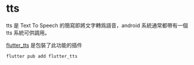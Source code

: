 # tts

tts 是 Text To Speech 的簡寫即將文字轉爲語音，android 系統通常都帶有一個 tts 系統可供調用。

[flutter_tts](https://pub.dev/packages/flutter_tts) 是包裝了此功能的插件

```
flutter pub add flutter_tts
```
